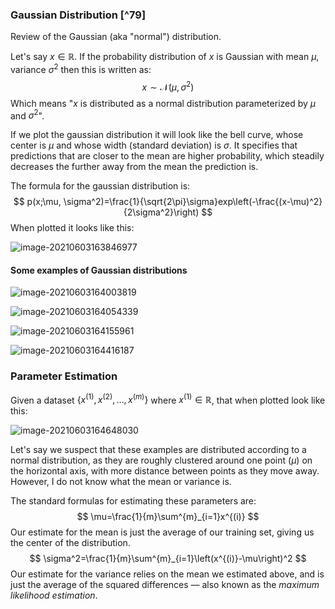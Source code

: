 ### Gaussian Distribution [^79]

Review of the Gaussian (aka "normal") distribution.

Let's say $x\in\mathbb{R}$. If the probability distribution of $x$ is Gaussian with mean $\mu$, variance $\sigma^2$ then this is written as:
$$
x\sim\mathcal{N}(\mu,\sigma^2)
$$
Which means "$x$ is distributed as a normal distribution parameterized by $\mu$ and $\sigma^2$".

If we plot the gaussian distribution it will look like the bell curve, whose center is $\mu$ and whose width (standard deviation) is $\sigma$.  It specifies that predictions that are closer to the mean are higher probability, which steadily decreases the further away from the mean the prediction is.

The formula for the gaussian distribution is:
$$
p(x;\mu, \sigma^2)=\frac{1}{\sqrt{2\pi}\sigma}exp\left(-\frac{(x-\mu)^2}{2\sigma^2}\right)
$$
When plotted it looks like this:

![image-20210603163846977](image-20210603163846977.png)

#### Some examples of Gaussian distributions

![image-20210603164003819](image-20210603164003819.png)

![image-20210603164054339](image-20210603164054339.png)

![image-20210603164155961](image-20210603164155961.png)

![image-20210603164416187](image-20210603164416187.png)

### Parameter Estimation

Given a dataset $\{x^{(1)}, x^{(2)}, …, x^{(m)}\}$ where  $x^{(1)}\in\mathbb{R}$, that when plotted look like this:

![image-20210603164648030](image-20210603164648030.png)

Let's say we suspect that these examples are distributed according to a normal distribution, as they are roughly clustered around one point ($\mu$) on the horizontal axis, with more distance between points as they move away.  However, I do not know what the mean or variance is.  

The standard formulas for estimating these parameters are:
$$
\mu=\frac{1}{m}\sum^{m}_{i=1}x^{(i)}
$$
Our estimate for the mean is just the average of our training set, giving us the center of the distribution.
$$
\sigma^2=\frac{1}{m}\sum^{m}_{i=1}\left(x^{(i)}-\mu\right)^2
$$
Our estimate for the variance relies on the mean we estimated above, and is just the average of the squared differences — also known as the *maximum likelihood estimation*.
